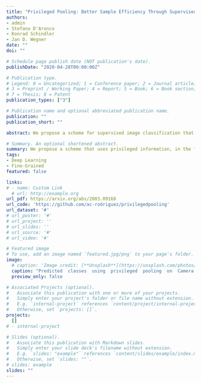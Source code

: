 ```yaml
---
title: "Privileged Pooling: Better Sample Efficiency Through Supervised Attention / in review"
authors:
- admin
- Stefano D'Aronco
- Konrad Schindler
- Jan D. Wegner
date: ""
doi: ""

# Schedule page publish date (NOT publication's date).
publishDate: "2020-04-28T00:00:00Z"

# Publication type.
# Legend: 0 = Uncategorized; 1 = Conference paper; 2 = Journal article;
# 3 = Preprint / Working Paper; 4 = Report; 5 = Book; 6 = Book section;
# 7 = Thesis; 8 = Patent
publication_types: ["3"]

# Publication name and optional abbreviated publication name.
publication: ""
publication_short: ""

abstract: We propose a scheme for supervised image classification that uses privileged information, in the form of keypoint annotations for the training data, to learn strong models from small and/or biased training sets. Our main motivation is the recognition of animal species for ecological applications such as biodiversity modelling, which is challenging because of long-tailed species distributions due to rare species, and strong dataset biases such as repetitive scene background in camera traps. To counteract these challenges, we propose a visual attention mechanism that is supervised via keypoint annotations that highlight important object parts. This privileged information, implemented as a novel privileged pooling operation, is only required during training and helps the model to focus on regions that are discriminative. In experiments with three different animal species datasets, we show that deep networks with privileged pooling can use small training sets more efficiently and generalize better.

# Summary. An optional shortened abstract.
summary: We propose a scheme that uses privileged information, in the form of keypoint annotations for the training data, to learn strong models from small and/or biased training sets.
tags:
- Deep Learning
- Fine-Grained
featured: false

links:
# - name: Custom Link
  # url: http://example.org
url_pdf: https://arxiv.org/abs/2003.09168
url_code: 'https://github.com/ac-rodriguez/privilegedpooling'
url_dataset: '#'
# url_poster: '#'
# url_project: ''
# url_slides: ''
# url_source: '#'
# url_video: '#'

# Featured image
# To use, add an image named `featured.jpg/png` to your page's folder. 
image:
  # caption: 'Image credit: [**Unsplash**](https://unsplash.com/photos/s9CC2SKySJM)'
  caption: "Predicted  classes  using  privileged  pooling  on  Camera Trap 20 Cis testdataset."
  preview_only: false

# Associated Projects (optional).
#   Associate this publication with one or more of your projects.
#   Simply enter your project's folder or file name without extension.
#   E.g. `internal-project` references `content/project/internal-project/index.md`.
#   Otherwise, set `projects: []`.
projects:
  []
# - internal-project

# Slides (optional).
#   Associate this publication with Markdown slides.
#   Simply enter your slide deck's filename without extension.
#   E.g. `slides: "example"` references `content/slides/example/index.md`.
#   Otherwise, set `slides: ""`.
# slides: example
slides: ""
---
```

<!-- 
{{% callout note %}}
Create your slides in Markdown - click the *Slides* button to check out the example.
{{% /callout %}}

Supplementary notes can be added here, including [code, math, and images](https://wowchemy.com/docs/writing-markdown-latex/). -->
